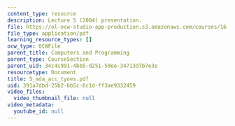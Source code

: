 ```yaml
---
content_type: resource
description: Lecture 5 (2004) presentation.
file: https://ol-ocw-studio-app-production.s3.amazonaws.com/courses/16-01-unified-engineering-i-ii-iii-iv-fall-2005-spring-2006/391a7dbd25b2bb5c8c1dff3ae9332459_5_ada_acc_tyoes.pdf
file_type: application/pdf
learning_resource_types: []
ocw_type: OCWFile
parent_title: Computers and Programming
parent_type: CourseSection
parent_uid: 34c4c991-4bb5-d251-50ee-34713d7b7e3e
resourcetype: Document
title: 5_ada_acc_tyoes.pdf
uid: 391a7dbd-25b2-bb5c-8c1d-ff3ae9332459
video_files:
  video_thumbnail_file: null
video_metadata:
  youtube_id: null
---
```


